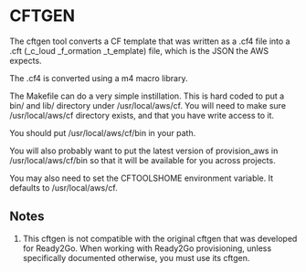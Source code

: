 
CFTGEN
======

The cftgen tool converts a CF template that was written as a .cf4 file
into a .cft (_c_loud _f_ormation _t_emplate) file, which is the JSON
the AWS expects.

The .cf4 is converted using a m4 macro library.

The Makefile can do a very simple instillation.  This is hard coded to
put a bin/ and lib/ directory under /usr/local/aws/cf.  You will need
to make sure /usr/local/aws/cf directory exists, and that you have
write access to it.

You should put /usr/local/aws/cf/bin in your path.

You will also probably want to put the latest version of provision_aws
in /usr/local/aws/cf/bin so that it will be available for you across
projects.

You may also need to set the CFTOOLSHOME environment variable.  It
defaults to /usr/local/aws/cf.

Notes
-----

1. This cftgen is not compatible with the original cftgen that was
developed for Ready2Go.  When working with Ready2Go provisioning,
unless specifically documented otherwise, you must use its cftgen.
